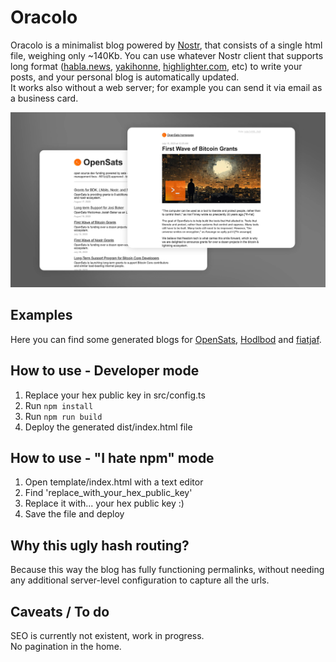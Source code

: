 # Oracolo

Oracolo is a minimalist blog powered by [Nostr](https://njump.me), that consists of a single html file, weighing only ~140Kb.
You can use whatever Nostr client that supports long format ([habla.news](https://habla.news), [yakihonne](https://yakihonne.com), [highlighter.com](https://highlighter.com), etc) to write your posts, and your personal blog is automatically updated.  
It works also without a web server; for example you can send it via email as a business card.

![Oracolo preview](docs/oracolo.jpg)

## Examples
Here you can find some generated blogs for [OpenSats](https://raw.githack.com/dtonon/oracolo/master/examples/opensats.html), [Hodlbod](https://raw.githack.com/dtonon/oracolo/master/examples/hodlbod.html) and [fiatjaf](https://raw.githack.com/dtonon/oracolo/master/examples/fiatjaf.html).

## How to use - Developer mode

1) Replace your hex public key in src/config.ts
2) Run `npm install`
3) Run `npm run build`
4) Deploy the generated dist/index.html file

## How to use - "I hate npm" mode

1) Open template/index.html with a text editor
2) Find 'replace_with_your_hex_public_key'
3) Replace it with... your hex public key :)
4) Save the file and deploy

## Why this ugly hash routing?

Because this way the blog has fully functioning permalinks, without needing any additional server-level configuration to capture all the urls.

## Caveats / To do

SEO is currently not existent, work in progress.  
No pagination in the home.